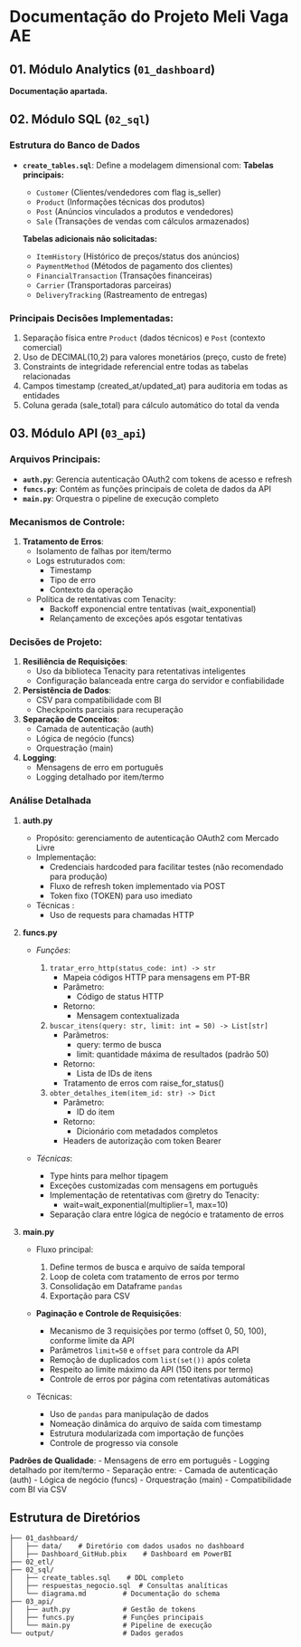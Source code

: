 # Documentação do Projeto Meli Vaga AE

## 01. Módulo Analytics (`01_dashboard`)

**Documentação apartada.**

## 02. Módulo SQL (`02_sql`)

### Estrutura do Banco de Dados
- **`create_tables.sql`**: Define a modelagem dimensional com:
  **Tabelas principais:**
  - `Customer` (Clientes/vendedores com flag is_seller)
  - `Product` (Informações técnicas dos produtos)
  - `Post` (Anúncios vinculados a produtos e vendedores)
  - `Sale` (Transações de vendas com cálculos armazenados)

  **Tabelas adicionais não solicitadas:**
  - `ItemHistory` (Histórico de preços/status dos anúncios)
  - `PaymentMethod` (Métodos de pagamento dos clientes)
  - `FinancialTransaction` (Transações financeiras)
  - `Carrier` (Transportadoras parceiras)
  - `DeliveryTracking` (Rastreamento de entregas)

### Principais Decisões Implementadas:
1. Separação física entre `Product` (dados técnicos) e `Post` (contexto comercial)
2. Uso de DECIMAL(10,2) para valores monetários (preço, custo de frete)
3. Constraints de integridade referencial entre todas as tabelas relacionadas
4. Campos timestamp (created_at/updated_at) para auditoria em todas as entidades
5. Coluna gerada (sale_total) para cálculo automático do total da venda

## 03. Módulo API (`03_api`)

### Arquivos Principais:
- **`auth.py`**: Gerencia autenticação OAuth2 com tokens de acesso e refresh
- **`funcs.py`**: Contém as funções principais de coleta de dados da API
- **`main.py`**: Orquestra o pipeline de execução completo

### Mecanismos de Controle:
1. **Tratamento de Erros**:
   - Isolamento de falhas por item/termo
   - Logs estruturados com:
     - Timestamp
     - Tipo de erro
     - Contexto da operação
   - Política de retentativas com Tenacity:
     - Backoff exponencial entre tentativas (wait_exponential)
     - Relançamento de exceções após esgotar tentativas
### Decisões de Projeto:
1. **Resiliência de Requisições**:
   - Uso da biblioteca Tenacity para retentativas inteligentes
   - Configuração balanceada entre carga do servidor e confiabilidade
2. **Persistência de Dados**:
   - CSV para compatibilidade com BI
   - Checkpoints parciais para recuperação
3. **Separação de Conceitos**: 
    - Camada de autenticação (auth)
    - Lógica de negócio (funcs)
    - Orquestração (main)
4. **Logging**:    
    - Mensagens de erro em português
    - Logging detalhado por item/termo

### Análise Detalhada
1. **auth.py**
    - Propósito: gerenciamento de autenticação OAuth2 com Mercado Livre
    - Implementação:
        - Credenciais hardcoded para facilitar testes (não recomendado para produção)
        - Fluxo de refresh token implementado via POST
        - Token fixo (TOKEN) para uso imediato
    - Técnicas :
        - Uso de requests para chamadas HTTP

2. **funcs.py**
    - *Funções*:
        1. `tratar_erro_http(status_code: int) -> str`
            - Mapeia códigos HTTP para mensagens em PT-BR
            - Parâmetro: 
                - Código de status HTTP
            - Retorno: 
                - Mensagem contextualizada
        2. `buscar_itens(query: str, limit: int = 50) -> List[str]`
            - Parâmetros:
                - query: termo de busca
                - limit: quantidade máxima de resultados (padrão 50)
            - Retorno: 
                - Lista de IDs de itens
            - Tratamento de erros com raise_for_status()
        3. `obter_detalhes_item(item_id: str) -> Dict`
            - Parâmetro: 
                - ID do item
            - Retorno: 
                - Dicionário com metadados completos
            - Headers de autorização com token Bearer

    - *Técnicas*:
        - Type hints para melhor tipagem
        - Exceções customizadas com mensagens em português
        - Implementação de retentativas com @retry do Tenacity:
          - wait=wait_exponential(multiplier=1, max=10)
        - Separação clara entre lógica de negócio e tratamento de erros

3. **main.py**
    - Fluxo principal:
        1. Define termos de busca e arquivo de saída temporal
        2. Loop de coleta com tratamento de erros por termo
        3. Consolidação em Dataframe `pandas`
        4. Exportação para CSV

    - **Paginação e Controle de Requisições**:
        - Mecanismo de 3 requisições por termo (offset 0, 50, 100), conforme limite da API
        - Parâmetros `limit=50` e `offset` para controle da API
        - Remoção de duplicados com `list(set())` após coleta
        - Respeito ao limite máximo da API (150 itens por termo)
        - Controle de erros por página com retentativas automáticas

    - Técnicas:
        - Uso de `pandas` para manipulação de dados
        - Nomeação dinâmica do arquivo de saída com timestamp
        - Estrutura modularizada com importação de funções
        - Controle de progresso via console

**Padrões de Qualidade**:
    - Mensagens de erro em português
    - Logging detalhado por item/termo
    - Separação entre:
        - Camada de autenticação (auth)
        - Lógica de negócio (funcs)
        - Orquestração (main)
    - Compatibilidade com BI via CSV


## Estrutura de Diretórios
```
├── 01_dashboard/
│   ├── data/    # Diretório com dados usados no dashboard
│   ├── Dashboard_GitHub.pbix    # Dashboard em PowerBI
├── 02_etl/
├── 02_sql/
│   ├── create_tables.sql    # DDL completo
│   ├── respuestas_negocio.sql  # Consultas analíticas
│   └── diagrama.md         # Documentação do schema
├── 03_api/
│   ├── auth.py             # Gestão de tokens
│   ├── funcs.py            # Funções principais
│   └── main.py             # Pipeline de execução
└── output/                 # Dados gerados
```